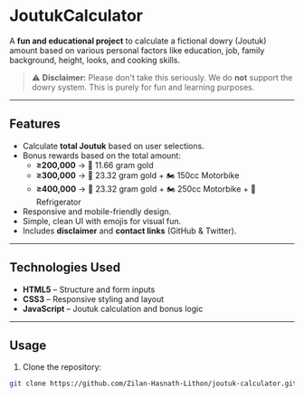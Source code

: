 # JoutukCalculator

A **fun and educational project** to calculate a fictional dowry (Joutuk) amount based on various personal factors like education, job, family background, height, looks, and cooking skills.  

> ⚠️ **Disclaimer:** Please don't take this seriously. We do **not** support the dowry system. This is purely for fun and learning purposes.  

---

## Features

- Calculate **total Joutuk** based on user selections.
- Bonus rewards based on the total amount:
  - **≥200,000** → 🥇 11.66 gram gold  
  - **≥300,000** → 🥇 23.32 gram gold + 🏍️ 150cc Motorbike  
  - **≥400,000** → 🥇 23.32 gram gold + 🏍️ 250cc Motorbike + 🧊 Refrigerator
- Responsive and mobile-friendly design.
- Simple, clean UI with emojis for visual fun.
- Includes **disclaimer** and **contact links** (GitHub & Twitter).

---

## Technologies Used

- **HTML5** – Structure and form inputs
- **CSS3** – Responsive styling and layout
- **JavaScript** – Joutuk calculation and bonus logic

---

## Usage

1. Clone the repository:

```bash
git clone https://github.com/Zilan-Hasnath-Lithon/joutuk-calculator.git
